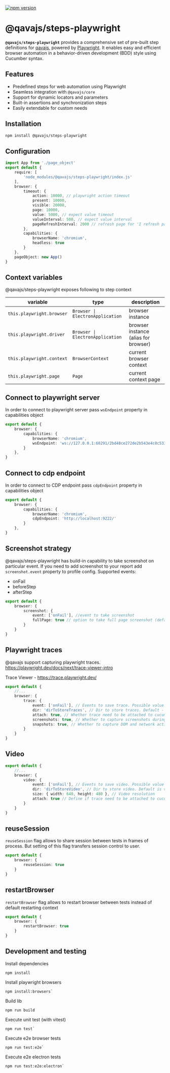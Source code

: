 [![npm version](https://badge.fury.io/js/@qavajs%2Fsteps-playwright.svg)](https://badge.fury.io/js/@qavajs%2Fsteps-playwright)

# @qavajs/steps-playwright
**`@qavajs/steps-playwright`** provides a comprehensive set of pre-built step definitions for [qavajs](https://github.com/qavajs/qavajs), powered by [Playwright](https://playwright.dev). 
It enables easy and efficient browser automation in a behavior-driven development (BDD) style using Cucumber syntax.

## Features

- Predefined steps for web automation using Playwright
- Seamless integration with `@qavajs/core`
- Support for dynamic locators and parameters
- Built-in assertions and synchronization steps
- Easily extendable for custom needs

## Installation
```bash
npm install @qavajs/steps-playwright
```

## Configuration
```typescript
import App from './page_object'
export default {
    require: [
        'node_modules/@qavajs/steps-playwright/index.js'
    ],
    browser: {
        timeout: {
            action: 10000, // playwright action timeout
            present: 10000,
            visible: 20000,
            page: 10000,
            value: 5000, // expect value timeout
            valueInterval: 500, // expect value interval
            pageRefreshInterval: 2000 // refresh page for 'I refresh page...' steps
        },
        capabilities: {
            browserName: 'chromium',
            headless: true
        }
    },
    pageObject: new App()
}
```

## Context variables
@qavajs/steps-playwright exposes following to step context
         
| variable                  | type                             | description                          |
|---------------------------|----------------------------------|--------------------------------------|
| `this.playwright.browser` | `Browser \| ElectronApplication` | browser instance                     |
| `this.playwright.driver`  | `Browser \| ElectronApplication` | browser instance (alias for browser) |
| `this.playwright.context` | `BrowserContext`                 | current browser context              |
| `this.playwright.page`    | `Page`                           | current context page                 |

## Connect to playwright server
In order to connect to playwright server pass `wsEndpoint` property in capabilities object
```typescript
export default {
    browser: {
        capabilities: {
            browserName: 'chromium',
            wsEndpoint: 'ws://127.0.0.1:60291/2bd48ce272de2b543e4c8c533f664b83'
        }
    },
}

```

## Connect to cdp endpoint
In order to connect to CDP endpoint pass `cdpEndpoint` property in capabilities object 
```typescript
export default {
    browser: {
        capabilities: {
            browserName: 'chromium',
            cdpEndpoint: 'http://localhost:9222/'
        }
    },
}
```

## Screenshot strategy
@qavajs/steps-playwright has build-in capability to take screenshot on particular event. If you need to add 
screenshot to your report add `screenshot.event` property to profile config.
Supported events:
- onFail
- beforeStep
- afterStep

```typescript
export default {
    browser: {
        screenshot: {
            event: ['onFail'], //event to take screenshot
            fullPage: true // option to take full page screenshot (default false)
        }
    }
}

```

## Playwright traces
@qavajs support capturing playwright traces. 
https://playwright.dev/docs/next/trace-viewer-intro

Trace Viewer - https://trace.playwright.dev/

```typescript
export default {
    //...
    browser: {
        trace: {
            event: ['onFail'], // Events to save trace. Possible value onFail or afterScenario 
            dir: 'dirToStoreTraces', // Dir to store traces. Default - traces/
            attach: true, // Whether trace need to be attached to cucumber report. Default - false
            screenshots: true, // Whether to capture screenshots during tracing. Screenshots are used to build a timeline preview. Default - true
            snapshots: true, // Whether to capture DOM and network activity
        }
    }
}
```

## Video
```typescript
export default {
    //...
    browser: {
        video: {
            event: ['onFail'], // Events to save video. Possible value onFail or afterScenario 
            dir: 'dirToStoreVideo', // Dir to store video. Default is video/
            size: { width: 640, height: 480 }, // Video resolution
            attach: true // Define if trace need to be attached to cucumber report. Default false
        }
    }
}
```

## reuseSession
`reuseSession` flag allows to share session between tests in frames of process. But setting of this flag
transfers session control to user.

```typescript
export default {
    browser: {
        reuseSession: true
    }
}

```

## restartBrowser
`restartBrowser` flag allows to restart browser between tests instead of default restarting context

```typescript
export default {
    browser: {
        restartBrowser: true
    }
}

```


## Development and testing
Install dependencies
```
npm install
```

Install playwright browsers
```
npm install:browsers`
```

Build lib
```
npm run build
```

Execute unit test (with vitest)
```
npm run test`
```

Execute e2e browser tests
```
npm run test:e2e`
```

Execute e2e electron tests
```
npm run test:e2e:electron`
```
